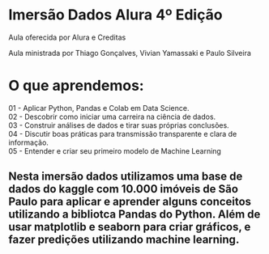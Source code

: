 # **Imersão Dados Alura 4º Edição**
Aula oferecida por Alura e Creditas

 Aula ministrada por Thiago Gonçalves, Vivian Yamassaki e Paulo Silveira

# O que aprendemos:
01 - Aplicar Python, Pandas e Colab em Data Science.
<br>02 - Descobrir como iniciar uma carreira na ciência de dados.</br>
03 - Construir análises de dados e tirar suas próprias conclusões.
<br>04 - Discutir boas práticas para transmissão transparente e clara de informação.</br>
05 - Entender e criar seu primeiro modelo de Machine Learning

## Nesta imersão dados utilizamos uma base de dados do kaggle com 10.000 imóveis de São Paulo para aplicar e aprender alguns conceitos utilizando a bibliotca Pandas do Python. Além de usar matplotlib e seaborn para criar gráficos, e fazer predições utilizando machine learning.
